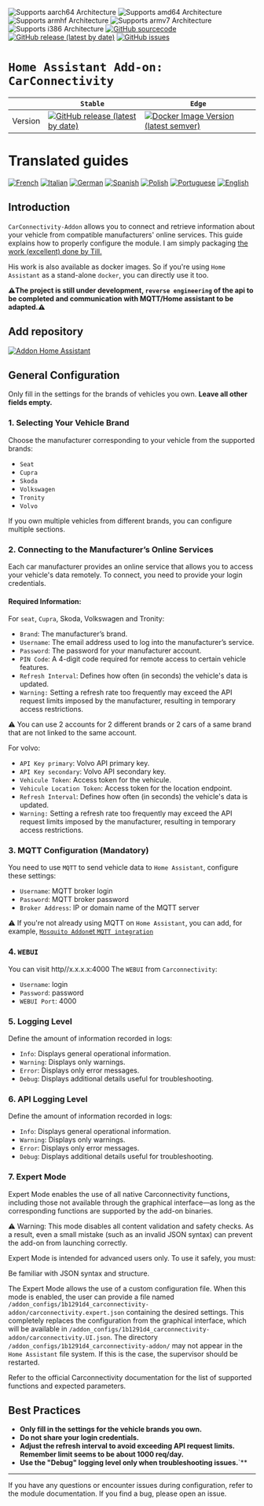 ![Supports aarch64 Architecture][aarch64-shield]
![Supports amd64 Architecture][amd64-shield]
![Supports armhf Architecture][armhf-shield]
![Supports armv7 Architecture][armv7-shield]
![Supports i386 Architecture][i386-shield]
[![GitHub sourcecode](https://img.shields.io/badge/Source-GitHub-green)](https://github.com/Pulpyyyy/carconnectivity-addon/)
[![GitHub release (latest by date)](https://img.shields.io/github/v/release/Pulpyyyy/carconnectivity-addon)](https://github.com/Pulpyyyy/carconnectivity-addon/releases/latest)
[![GitHub issues](https://img.shields.io/github/issues/Pulpyyyy/carconnectivity-addon)](https://github.com/Pulpyyyy/carconnectivity-addon/issues)

[aarch64-shield]: https://img.shields.io/badge/aarch64-yes-green.svg
[amd64-shield]: https://img.shields.io/badge/amd64-yes-green.svg
[armhf-shield]: https://img.shields.io/badge/armhf-yes-green.svg
[armv7-shield]: https://img.shields.io/badge/armv7-yes-green.svg
[i386-shield]: https://img.shields.io/badge/i386-yes-green.svg

# `Home Assistant Add-on: CarConnectivity`

|         | `Stable`                                                                                                                         | `Edge`                                                                                                                                         |
| ------- | ------------------------------------------------------------------------------------------------------------------------------ | -------------------------------------------------------------------------------------------------------------------------------------------- |
| Version | [![GitHub release (latest by date)](https://img.shields.io/docker/v/pulpyyyy/carconnectivity-addon-amd64?&sort=date&label=&style=for-the-badge)](https://github.com/pulpyyyy/carconnectivity-addon/releases) | [![Docker Image Version (latest semver)](https://img.shields.io/docker/v/pulpyyyy/carconnectivity-addon-edge-amd64?&sort=date&label=&style=for-the-badge)](https://github.com/Pulpyyyy/carconnectivity-addon/blob/main/carconnectivity-addon-edge/CHANGELOG.md) |

# Translated guides

[![French](https://raw.githubusercontent.com/Pulpyyyy/carconnectivity-addon/refs/heads/main/.github/img/FR.svg)](https://github.com/Pulpyyyy/carconnectivity-addon/blob/main/README.fr.md)
[![Italian](https://raw.githubusercontent.com/Pulpyyyy/carconnectivity-addon/refs/heads/main/.github/img/IT.svg)](https://github.com/Pulpyyyy/carconnectivity-addon/blob/main/README.it.md)
[![German](https://raw.githubusercontent.com/Pulpyyyy/carconnectivity-addon/refs/heads/main/.github/img/DE.svg)](https://github.com/Pulpyyyy/carconnectivity-addon/blob/main/README.de.md)
[![Spanish](https://raw.githubusercontent.com/Pulpyyyy/carconnectivity-addon/refs/heads/main/.github/img/ES.svg)](https://github.com/Pulpyyyy/carconnectivity-addon/blob/main/README.es.md)
[![Polish](https://raw.githubusercontent.com/Pulpyyyy/carconnectivity-addon/refs/heads/main/.github/img/PL.svg)](https://github.com/Pulpyyyy/carconnectivity-addon/blob/main/README.pl.md)
[![Portuguese](https://raw.githubusercontent.com/Pulpyyyy/carconnectivity-addon/refs/heads/main/.github/img/PT.svg)](https://github.com/Pulpyyyy/carconnectivity-addon/blob/main/README.pt.md)
[![English](https://raw.githubusercontent.com/Pulpyyyy/carconnectivity-addon/refs/heads/main/.github/img/US.svg)](https://github.com/Pulpyyyy/carconnectivity-addon/blob/main/README.md)


## Introduction

`CarConnectivity-Addon` allows you to connect and retrieve information about your vehicle from compatible manufacturers' online services. This guide explains how to properly configure the module.
I am simply packaging [the work (excellent) done by Till.](https://github.com/tillsteinbach/CarConnectivity)

His work is also available as docker images. So if you're using `Home Assistant` as a stand-alone `docker`, you can directly use it too.

**⚠️The project is still under development, `reverse engineering` of the api to be completed and communication with MQTT/Home assistant to be adapted.⚠️**

## Add repository

[![`Addon Home Assistant`](https://raw.githubusercontent.com/Pulpyyyy/carconnectivity-addon/refs/heads/main/.github/img/addon-ha.svg)](https://my.home-assistant.io/redirect/supervisor_add_addon_repository/?repository_url=https%3A%2F%2Fgithub.com%2FPulpyyyy%2Fcarconnectivity-addon)

## General Configuration

Only fill in the settings for the brands of vehicles you own. **Leave all other fields empty.**

### 1. Selecting Your Vehicle Brand
Choose the manufacturer corresponding to your vehicle from the supported brands:
- `Seat`
- `Cupra`
- `Skoda`
- `Volkswagen`
- `Tronity`
- `Volvo`

If you own multiple vehicles from different brands, you can configure multiple sections.

### 2. Connecting to the Manufacturer’s Online Services
Each car manufacturer provides an online service that allows you to access your vehicle's data remotely. To connect, you need to provide your login credentials.

#### Required Information:
For `seat`, `Cupra`, Skoda, Volkswagen and Tronity:
- `Brand`: The manufacturer’s brand.
- `Username`: The email address used to log into the manufacturer’s service.
- `Password`: The password for your manufacturer account.
- `PIN Code`: A 4-digit code required for remote access to certain vehicle features.
- `Refresh Interval`: Defines how often (in seconds) the vehicle's data is updated.
- `Warning:` Setting a refresh rate too frequently may exceed the API request limits imposed by the manufacturer, resulting in temporary access restrictions.

⚠️ You can use 2 accounts for 2 different brands or 2 cars of a same brand that are not linked to the same account.

For volvo:
- `API Key primary`: Volvo API primary key.
- `API Key secondary`: Volvo API secondary key.
- `Vehicule Token`: Access token for the vehicule.
- `Vehicule Location Token`: Access token for the location endpoint.
- `Refresh Interval`: Defines how often (in seconds) the vehicle's data is updated.
- `Warning:` Setting a refresh rate too frequently may exceed the API request limits imposed by the manufacturer, resulting in temporary access restrictions.
  
### 3. MQTT Configuration (Mandatory)
You need to use `MQTT` to send vehicle data to `Home Assistant`, configure these settings:
- `Username`: MQTT broker login
- `Password`: MQTT broker password
- `Broker Address`: IP or domain name of the MQTT server

⚠️ If you're not already using MQTT on `Home Assistant`, you can add, for example, [`Mosquito Addon`et `MQTT integration`](https://www.home-assistant.io/integrations/mqtt) 

### 4. `WEBUI`
You can visit http//x.x.x.x:4000 The `WEBUI` from `Carconnectivity`:
- `Username`: login
- `Password`: password
- `WEBUI Port`: 4000

### 5. Logging Level
Define the amount of information recorded in logs:
- `Info`: Displays general operational information.
- `Warning`: Displays only warnings.
- `Error`: Displays only error messages.
- `Debug`: Displays additional details useful for troubleshooting.

### 6. API Logging Level
Define the amount of information recorded in logs:
- `Info`: Displays general operational information.
- `Warning`: Displays only warnings.
- `Error`: Displays only error messages.
- `Debug`: Displays additional details useful for troubleshooting.

### 7. Expert Mode
Expert Mode enables the use of all native Carconnectivity functions, including those not available through the graphical interface—as long as the corresponding functions are supported by the add-on binaries.

⚠️ Warning:
This mode disables all content validation and safety checks. As a result, even a small mistake (such as an invalid JSON syntax) can prevent the add-on from launching correctly.

Expert Mode is intended for advanced users only.
To use it safely, you must:

Be familiar with JSON syntax and structure.

The Expert Mode allows the use of a custom configuration file. When this mode is enabled, the user can provide a file named `/addon_configs/1b1291d4_carconnectivity-addon/carconnectivity.expert.json` containing the desired settings. This completely replaces the configuration from the graphical interface, which will be available in `/addon_configs/1b1291d4_carconnectivity-addon/carconnectivity.UI.json`. The directory `/addon_configs/1b1291d4_carconnectivity-addon/` may not appear in the `Home Assistant` file system. If this is the case, the supervisor should be restarted.

Refer to the official Carconnectivity documentation for the list of supported functions and expected parameters.

## Best Practices
- **Only fill in the settings for the vehicle brands you own.**
- ****Do not share your login credentials.****
- **Adjust the refresh interval to avoid exceeding API request limits. Remember limit seems to be about 1000 req/day.**
- **Use the "Debug" logging level only when troubleshooting issues.**`**

---

If you have any questions or encounter issues during configuration, refer to the module documentation.
If you find a bug, please open an issue.
